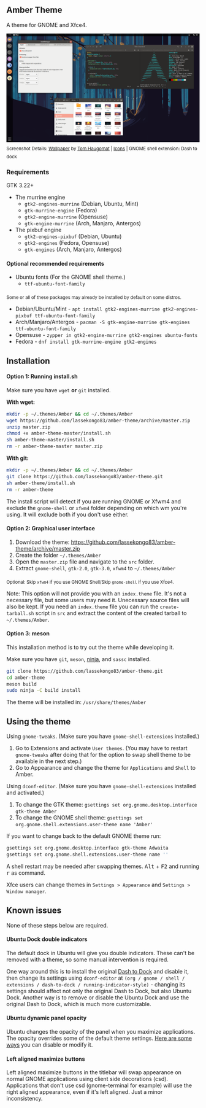 ## Amber Theme
A theme for GNOME and Xfce4.

![Amber theme](images/amber2.png?raw=true)
<sub>Screenshot Details: [Wallpaper](https://i.imgur.com/U8r1J84.png) by [Tom Haugomat](https://www.handsomefrank.com/illustrators/tom-haugomat) | [Icons](https://github.com/numixproject/numix-icon-theme-circle) | GNOME shell extension: Dash to dock</sub>

### Requirements
GTK 3.22+

* The murrine engine
  * `gtk2-engines-murrine` (Debian, Ubuntu, Mint)
  * `gtk-murrine-engine` (Fedora)
  * `gtk2-engine-murrine` (Opensuse)
  * `gtk-engine-murrine` (Arch, Manjaro, Antergos)
* The pixbuf engine
  * `gtk2-engines-pixbuf` (Debian, Ubuntu)
  * `gtk2-engines` (Fedora, Opensuse)
  * `gtk-engines` (Arch, Manjaro, Antergos)

#### Optional recommended requirements
* Ubuntu fonts (For the GNOME shell theme.)
  * `ttf-ubuntu-font-family`

<sub>Some or all of these packages may already be installed by default on some distros.</sub>

* Debian/Ubuntu/Mint - `apt install gtk2-engines-murrine gtk2-engines-pixbuf ttf-ubuntu-font-family`
* Arch/Manjaro/Antergos - `pacman -S gtk-engine-murrine gtk-engines ttf-ubuntu-font-family`
* Opensuse - `zypper in gtk2-engine-murrine gtk2-engines ubuntu-fonts`
* Fedora - `dnf install gtk-murrine-engine gtk2-engines`

## Installation

#### Option 1: Running install.sh
Make sure you have `wget` **or** `git` installed.

**With wget:**
```bash
mkdir -p ~/.themes/Amber && cd ~/.themes/Amber
wget https://github.com/lassekongo83/amber-theme/archive/master.zip
unzip master.zip
chmod +x amber-theme-master/install.sh
sh amber-theme-master/install.sh
rm -r amber-theme-master master.zip
```

**With git:**
```bash
mkdir -p ~/.themes/Amber && cd ~/.themes/Amber
git clone https://github.com/lassekongo83/amber-theme.git
sh amber-theme/install.sh
rm -r amber-theme
```

The install script will detect if you are running GNOME or Xfwm4 and exclude the `gnome-shell` or `xfwm4` folder depending on which wm you're using. It will exclude both if you don't use either.

#### Option 2: Graphical user interface
1. Download the theme: https://github.com/lassekongo83/amber-theme/archive/master.zip
2. Create the folder `~/.themes/Amber`
3. Open the `master.zip` file and navigate to the `src` folder.
4. Extract `gnome-shell`, `gtk-2.0`, `gtk-3.0`, `xfwm4` to `~/.themes/Amber`

<sub>Optional: Skip `xfwm4` if you use GNOME Shell/Skip `gnome-shell` if you use Xfce4.</sub>

Note: This option will not provide you with an `index.theme` file. It's not a necessary file, but some users may need it. Unecessary source files will also be kept. If you need an `index.theme` file you can run the `create-tarball.sh` script in `src` and extract the content of the created tarball to `~/.themes/Amber`.

#### Option 3: meson
This installation method is to try out the theme while developing it.

Make sure you have `git`, `meson`, [ninja](https://github.com/ninja-build/ninja/wiki/Pre-built-Ninja-packages), and `sassc` installed.
```bash
git clone https://github.com/lassekongo83/amber-theme.git
cd amber-theme
meson build
sudo ninja -C build install
```
The theme will be installed in: `/usr/share/themes/Amber`

## Using the theme
Using `gnome-tweaks`. (Make sure you have `gnome-shell-extensions` installed.)

1. Go to Extensions and activate `User themes`. (You may have to restart `gnome-tweaks` after doing that for the option to swap shell theme to be available in the next step.)
2. Go to Appearance and change the theme for `Applications` and `Shell` to Amber.

Using `dconf-editor`. (Make sure you have `gnome-shell-extensions` installed and activated.)

1. To change the GTK theme: `gsettings set org.gnome.desktop.interface gtk-theme Amber`
2. To change the GNOME shell theme: `gsettings set org.gnome.shell.extensions.user-theme name 'Amber'` 

If you want to change back to the default GNOME theme run:
```bash
gsettings set org.gnome.desktop.interface gtk-theme Adwaita
gsettings set org.gnome.shell.extensions.user-theme name ''
```
A shell restart may be needed after swapping themes. <kbd>Alt</kbd> + <kbd>F2</kbd> and running <kbd>r</kbd> as command.

Xfce users can change themes in `Settings > Appearance` and `Settings > Window manager`.

## Known issues
None of these steps below are required.

#### Ubuntu Dock double indicators
The default dock in Ubuntu will give you double indicators. These can't be removed with a theme, so some manual intervention is required.

One way around this is to install the original [Dash to Dock](https://extensions.gnome.org/extension/307/dash-to-dock/) and disable it, then change its settings using `dconf-editor` at `(org / gnome / shell / extensions / dash-to-dock / running-indicator-style)` - changing its settings should affect not only the original Dash to Dock, but also Ubuntu Dock. Another way is to remove or disable the Ubuntu Dock and use the original Dash to Dock, which is much more customizable.

#### Ubuntu dynamic panel opacity
Ubuntu changes the opacity of the panel when you maximize applications. The opacity overrides some of the default theme settings. [Here are some ways](https://askubuntu.com/questions/1012328/how-to-disable-the-dynamic-transparency-effect-of-the-dock-while-maximizing-a-wi/1012331#1012331) you can disable or modify it.

#### Left aligned maximize buttons
Left aligned maximize buttons in the titlebar will swap appearance on normal GNOME applications using client side decorations (csd). Applications that don't use csd (gnome-terminal for example) will use the right aligned appearance, even if it's left aligned. Just a minor inconsistency.
